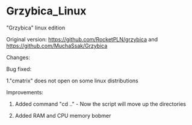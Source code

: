 # Grzybica_Linux
"Grzybica" linux edition

Original version: https://github.com/RocketPLN/grzybica
             and  https://github.com/MuchaSsak/Grzybica

Changes:

Bug fixed:

  1."cmatrix" does not open on some linux distributions

Improvements:
1. Added command "cd .." - Now the script will move up the directories

2. Added RAM and CPU memory bobmer



